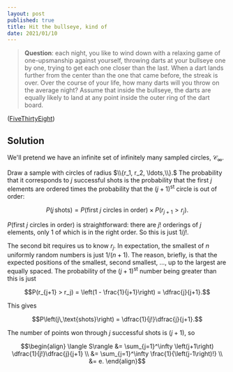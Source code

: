 ```yaml
---
layout: post
published: true
title: Hit the bullseye, kind of
date: 2021/01/10
---
```


>**Question**: each night, you like to wind down with a relaxing game of one-upsmanship against yourself, throwing darts at your bullseye one by one, trying to get each one closer than the last. When a dart lands further from the center than the one that came before, the streak is over. Over the course of your life, how many darts will you throw on the average night? Assume that inside the bullseye, the darts are equally likely to land at any point inside the outer ring of the dart board.

<!--more-->

([FiveThirtyEight](URL))

## Solution

We'll pretend we have an infinite set of infinitely many sampled circles, $\mathcal{C}_\infty.$ 

Draw a sample with circles of radius $\\{r_1, r_2, \ldots,\\}.$ The probability that it corresponds to $j$ successful shots is the probability that the first $j$ elements are ordered times the probability that the $\left(j+1\right)^\text{st}$ circle is out of order:

$$P\left(j\,\text{shots}\right) = P(\text{first $j$ circles in order})\times P(r_{j+1} > r_j).$$

$P(\text{first $j$ circles in order})$ is straightforward: there are $j!$ orderings of $j$ elements, only $1$ of which is in the right order. So this is just $1/j!.$

The second bit requires us to know $r_j.$ In expectation, the smallest of $n$ uniformly random numbers is just $1/(n+1).$ The reason, briefly, is that the expected positions of the smallest, second smallest, ..., up to the largest are equally spaced. The probability of the $\left(j+1\right)^\text{st}$ number being greater than this is just 

$$P(r_{j+1} > r_j) = \left(1 - \frac{1}{j+1}\right) = \dfrac{j}{j+1}.$$

This gives

$$P\left(j\,\text{shots}\right) = \dfrac{1}{j!}\dfrac{j}{j+1}.$$

The number of points won through $j$ successful shots is $\left(j+1\right),$ so

$$\begin{align}
\langle S\rangle &= \sum_{j=1}^\infty \left(j+1\right) \dfrac{1}{j!}\dfrac{j}{j+1} \\
&= \sum_{j=1}^\infty \frac{1}{\left(j-1\right)!} \\
&= e.
\end{align}$$


<br>
